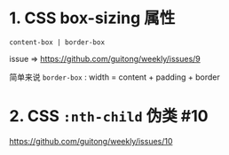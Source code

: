 # 1. CSS box-sizing 属性

  `content-box | border-box`
  
  issue => https://github.com/guitong/weekly/issues/9
  
  简单来说 `border-box` : width = content + padding + border
 
 # 2. CSS `:nth-child` 伪类 #10
 
  https://github.com/guitong/weekly/issues/10
